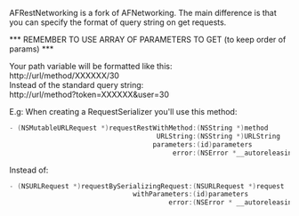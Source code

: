 AFRestNetworking is a fork of AFNetworking. The main difference is that you can specify the format of query string on get requests.

*** REMEMBER TO USE ARRAY OF PARAMETERS TO GET (to keep order of params) ***

Your path variable will be formatted like this:<br>
http://url/method/XXXXXX/30<br>
Instead of the standard query string:<br>
http://url/method?token=XXXXXX&user=30<br>

E.g: When creating a RequestSerializer you'll use this method:
```objective-c
- (NSMutableURLRequest *)requestRestWithMethod:(NSString *)method
                                     URLString:(NSString *)URLString
                                    parameters:(id)parameters
                                         error:(NSError *__autoreleasing *)error;
```
Instead of:
```objective-c
- (NSURLRequest *)requestBySerializingRequest:(NSURLRequest *)request
                               withParameters:(id)parameters
                                        error:(NSError * __autoreleasing *)error;
```
